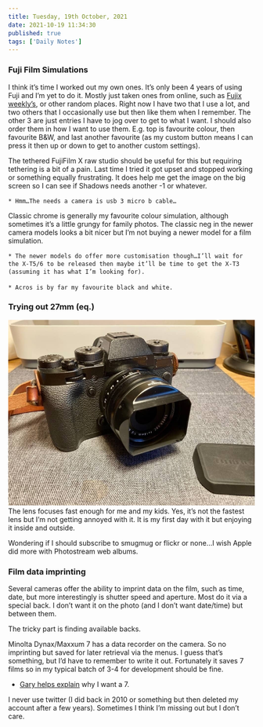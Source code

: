 ```yaml
---
title: Tuesday, 19th October, 2021
date: 2021-10-19 11:34:30
published: true
tags: ['Daily Notes']
---
```


### Fuji Film Simulations

I think it’s time I worked out my own ones. It’s only been 4 years of using Fuji and I’m yet to do it. Mostly just taken ones from online, such as [Fujix weekly’s](https://fujixweekly.com/fujifilm-x-trans-iii-recipes/), or other random places. Right now I have two that I use a lot, and two others that I occasionally use but then like them when I remember. The other 3 are just entries I have to jog over to get to what I want. I should also order them in how I want to use them. E.g. top is favourite colour, then favourite B&W, and last another favourite (as my custom button means I can press it then up or down to get to another custom settings).

The tethered FujiFilm X raw studio should be useful for this but requiring tethering is a bit of a pain. Last time I tried it got upset and stopped working or something equally frustrating. It does help me get the image on the big screen so I can see if Shadows needs another -1 or whatever.

    * Hmm…The needs a camera is usb 3 micro b cable…

Classic chrome is generally my favourite colour simulation, although sometimes it’s a little grungy for family photos. The classic neg in the newer camera models looks a bit nicer but I’m not buying a newer model for a film simulation.

    * The newer models do offer more customisation though…I’ll wait for the X-T5/6 to be released then maybe it’ll be time to get the X-T3 (assuming it has what I’m looking for).

    * Acros is by far my favourite black and white.

### Trying out 27mm (eq.)
![](/assets/img/fuji18mm.jpg)
The lens focuses fast enough for me and my kids. Yes, it’s not the fastest lens but I’m not getting annoyed with it. It is my first day with it but enjoying it inside and outside.

Wondering if I should subscribe to smugmug or flickr or none…I wish Apple did more with Photostream web albums.

### Film data imprinting

Several cameras offer the ability to imprint data on the film, such as time, date, but more interestingly is shutter speed and aperture. Most do it via a special back. I don’t want it on the photo (and I don’t want date/time) but between them.

The tricky part is finding available backs.

Minolta Dynax/Maxxum 7 has a data recorder on the camera. So no imprinting but saved for later retrieval via the menus. I guess that’s something, but I’d have to remember to write it out. Fortunately it saves 7 films so in my typical batch of 3-4 for development should be fine.

* [Gary helps explain](https://www.friedmanarchives.com/minolta-maxxum-dynax-7/) why I want a 7.

I never use twitter (I did back in 2010 or something but then deleted my account after a few years). Sometimes I think I’m missing out but I don’t care.